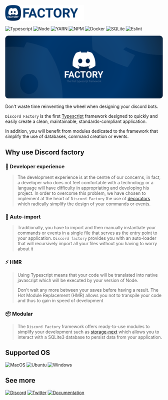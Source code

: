 <img height="50" src="../assets/logo-with-label.svg" alt="Discord Factory logo" />

![Typescript](https://img.shields.io/badge/TypeScript-007ACC?style=for-the-badge&logo=typescript&logoColor=white)
![Node](https://img.shields.io/badge/Node.js-339933?style=for-the-badge&logo=nodedotjs&logoColor=white)
![YARN](https://img.shields.io/badge/Yarn-2C8EBB?style=for-the-badge&logo=yarn&logoColor=white)
![NPM](https://img.shields.io/badge/npm-CB3837?style=for-the-badge&logo=npm&logoColor=white)
![Docker](https://img.shields.io/badge/Docker-2CA5E0?style=for-the-badge&logo=docker&logoColor=white)
![SQLite](https://img.shields.io/badge/SQLite-07405E?style=for-the-badge&logo=sqlite&logoColor=white)
![Eslint](https://img.shields.io/badge/eslint-3A33D1?style=for-the-badge&logo=eslint&logoColor=white)

![Discord factory banner](../assets/banner-rounded.svg)

Don't waste time reinventing the wheel when designing your discord bots.

`Discord Factory` is the first [Typescript](https://www.typescriptlang.org) framework designed to quickly and easily create a clean, maintainable, standards-compliant application.

In addition, you will benefit from modules dedicated to the framework that simplify the use of databases, command creation or events.

## Why use Discord factory

### 🎨 Developer experience
> The development experience is at the centre of our concerns, in fact, a developer who does not feel comfortable with a technology or a language will have difficulty in appropriating and developing his project.
> In order to overcome this problem, we have chosen to implement at the heart of `Discord Factory` the use of [decorators](https://www.typescriptlang.org/docs/handbook/decorators.html#class-decorators) which radically simplify the design of your commands or events.

### 📌 Auto-import
> Traditionally, you have to import and then manually instantiate your commands or events in a single file that serves as the entry point to your application.
> `Discord factory` provides you with an auto-loader that will recursively import all your files without you having to worry about it

### ⚡ HMR
> Using Typescript means that your code will be translated into native javascript which will be executed by your version of Node.
>
>Don't wait any more between your saves before having a result.
>The Hot Module Replacement (HMR) allows you not to transpile your code and thus to gain in speed of development

### 📦 Modular
> The `Discord Factory` framework offers ready-to-use modules to simplify your development
> such as [storage-next](https://github.com/DiscordFactory/storage-next) which allows you to interact
> with a SQLite3 database to persist data from your application.

## Supported OS
![MacOS](https://img.shields.io/badge/mac%20os-000000?style=for-the-badge&logo=apple&logoColor=white)
![Ubuntu](https://img.shields.io/badge/Ubuntu-E95420?style=for-the-badge&logo=ubuntu&logoColor=white)
![Windows](https://img.shields.io/badge/Windows-0078D6?style=for-the-badge&logo=windows&logoColor=white)

## See more

[![Discord](https://img.shields.io/badge/Discord-7289DA?style=for-the-badge&logo=discord&logoColor=white)](https://discord.gg/tQebEww8zG)
[![Twitter](https://img.shields.io/badge/Twitter-1DA1F2?style=for-the-badge&logo=twitter&logoColor=white)](https://twitter.com/factory_discord)
[![Documentation](	https://img.shields.io/badge/Documentation-00386F?style=for-the-badge&logo=gitbook&logoColor=white)](https://discord-factory.com)
